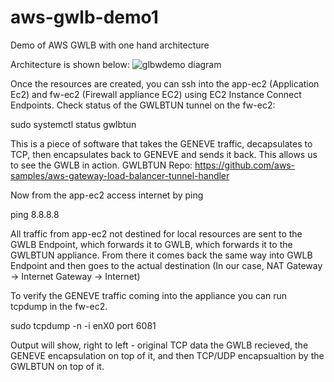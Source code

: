 # aws-gwlb-demo1
Demo of AWS GWLB with one hand architecture

Architecture is shown below: 
![glbwdemo diagram](https://github.com/user-attachments/assets/a52ed13d-5bae-425e-85eb-f61ecd1f708c)


Once the resources are created, you can ssh into the app-ec2 (Application Ec2) and fw-ec2 (Firewall appliance EC2) using EC2 Instance Connect Endpoints. 
Check status of the GWLBTUN tunnel on the fw-ec2: 

sudo systemctl status gwlbtun

This is a piece of software that takes the GENEVE traffic, decapsulates to TCP, then encapsulates back to GENEVE and sends it back. This allows us to see the GWLB in action. 
GWLBTUN Repo: https://github.com/aws-samples/aws-gateway-load-balancer-tunnel-handler

Now from the app-ec2 access internet by ping

ping 8.8.8.8 

All traffic from app-ec2 not destined for local resources are sent to the GWLB Endpoint, which forwards it to GWLB, which forwards it to the GWLBTUN appliance. From there it comes back the same way into GWLB Endpoint and then goes to the actual destination (In our case, NAT Gateway -> Internet Gateway -> Internet) 

To verify the GENEVE traffic coming into the appliance you can run tcpdump in the fw-ec2. 

sudo tcpdump -n -i enX0 port 6081

Output will show, right to left - original TCP data the GWLB recieved, the GENEVE encapsulation on top of it, and then TCP/UDP encapsualtion by the GWLBTUN on top of it. 

